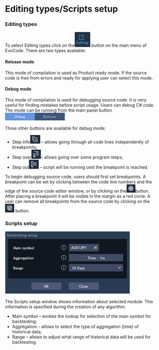 # Editing types/Scripts setup

### **Editing types** 

To select Editing types click on the![](../../.gitbook/assets/1%20%282%29.png)
button on the main menu of EvoCode. There are two types available:

#### Release mode

This mode of compilation is used as Product ready mode. If the source code is free from errors and ready for applying user can select this mode.

#### Debug mode

This mode of compilation is used for debugging source code. It is very useful for finding mistakes before script usage. Users can debug C\# code. The mode can be running from the main panel 
button![](../../.gitbook/assets/2%20%2859%29.png).

Three other buttons are available for debug mode: 

* Step info![](../../.gitbook/assets/3%20%2859%29.png)
  – allows going through all code lines independently of breakpoints; 
* Step over![](../../.gitbook/assets/4-copy%20%285%29.png)– allows going over some program steps; 
* Step out![](../../.gitbook/assets/5%20%2818%29.png)
  – script will be running until the breakpoint is reached.

To begin debugging source code, users should first set breakpoints. A breakpoint can be set by clicking between the code line numbers and the edge of the source code editor window, or by clicking on the![](../../.gitbook/assets/7%20%2824%29.png)button. After placing a breakpoint it will be visible in the margin as a red circle. A user can remove all breakpoints from the source code by clicking on the![](../../.gitbook/assets/8%20%283%29.png)
button.

### **Scripts** **setup**

![](../../.gitbook/assets/6%20%284%29.png)

The Scripts setup window shows information about selected module. This information is specified during the creation of any algorithm.

* Main symbol – evokes the lookup for selection of the main symbol for backtesting;
* Aggregation – allows to select the type of aggregation \(time\) of historical data;
* Range – allows to adjust what range of historical data will be used for backtesting.

